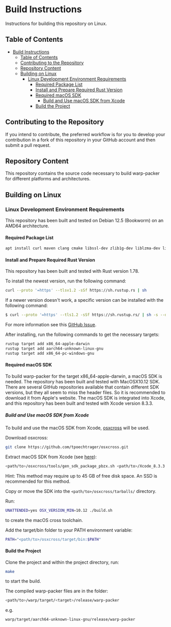 # Build Instructions

Instructions for building this repository on Linux.

## Table of Contents

- [Build Instructions](#build-instructions)
  - [Table of Contents](#table-of-contents)
  - [Contributing to the Repository](#contributing-to-the-repository)
  - [Repository Content](#repository-content)
  - [Building on Linux](#building-on-linux)
    - [Linux Development Environment Requirements](#linux-development-environment-requirements)
      - [Required Package List](#required-package-list)
      - [Install and Prepare Required Rust Version](#install-and-prepare-required-rust-version)
      - [Required macOS SDK](#required-macos-sdk)
        - [Build and Use macOS SDK from Xcode](#build-and-use-macos-sdk-from-xcode)
      - [Build the Project](#build-the-project)

## Contributing to the Repository

If you intend to contribute, the preferred workflow is for you to develop your contribution in a fork of this repository in your GitHub account and then submit a pull request.

## Repository Content

This repository contains the source code necessary to build warp-packer for different platforms and architectures.

## Building on Linux

### Linux Development Environment Requirements

This repository has been built and tested on Debian 12.5 (Bookworm) on an AMD64 architecture.

#### Required Package List

```bash
apt install curl maven clang cmake libssl-dev zlib1g-dev liblzma-dev libbz2-dev gcc-aarch64-linux-gnu gcc-mingw-w64-x86-64-win32
```

#### Install and Prepare Required Rust Version

This repository has been built and tested with Rust version 1.78.

To install the newest version, run the following command:
```bash
curl --proto '=https' --tlsv1.2 -sSf https://sh.rustup.rs | sh
```

If a newer version doesn't work, a specific version can be installed with the following command:
```bash
$ curl --proto '=https' --tls1.2 -sSf https://sh.rustup.rs/ | sh -s --default-toolchain=1.78.0
```

For more information see this [GitHub Issue](https://github.com/rust-lang/rustup/issues/2882).

After installing, run the following commands to get the necessary targets:
```bash
rustup target add x86_64-apple-darwin
rustup target add aarch64-unknown-linux-gnu
rustup target add x86_64-pc-windows-gnu
```

#### Required macOS SDK

To build warp-packer for the target x86_64-apple-darwin, a macOS SDK is needed. The repository has been built and tested with MacOSX10.12 SDK.
There are several GitHub repositories available that contain different SDK versions, but they all seem to miss the header files. So it is recommended to download it from Apple's website.
The macOS SDK is integrated into Xcode, and this repository has been built and tested with Xcode version 8.3.3.

##### Build and Use macOS SDK from Xcode

To build and use the macOS SDK from Xcode, [osxcross](https://github.com/tpoechtrager/osxcross) will be used.

Download osxcross:
```bash
git clone https://github.com/tpoechtrager/osxcross.git
```

Extract macOS SDK from Xcode (see [here](https://github.com/tpoechtrager/osxcross?tab=readme-ov-file#packing-the-sdk-on-linux---method-1-xcode--80)):
```bash
<path/to>/osxcross/tools/gen_sdk_package_pbzx.sh <path/to>/Xcode_8.3.3.xip
```

Hint: This method may require up to 45 GB of free disk space. An SSD is recommended for this method.

Copy or move the SDK into the `<path/to>/osxcross/tarballs/` directory.

Run:
```bash
UNATTENDED=yes OSX_VERSION_MIN=10.12 ./build.sh
```
to create the macOS cross toolchain.

Add the target/bin folder to your PATH environment variable:
```bash
PATH="<path/to>/osxcross/target/bin:$PATH"
```

#### Build the Project

Clone the project and within the project directory, run:
```bash
make
```
to start the build.

The compiled warp-packer files are in the folder:
```bash
<path/to>/warp/target/<target>/release/warp-packer
```
e.g.
```bash
warp/target/aarch64-unknown-linux-gnu/release/warp-packer
```